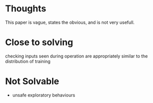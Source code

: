 # Thoughts
This paper is vague, states the obvious, and is not very usefull.

# Close to solving
checking inputs seen during operation are appropriately similar to the distribution of training

# Not Solvable
- unsafe exploratory behaviours
